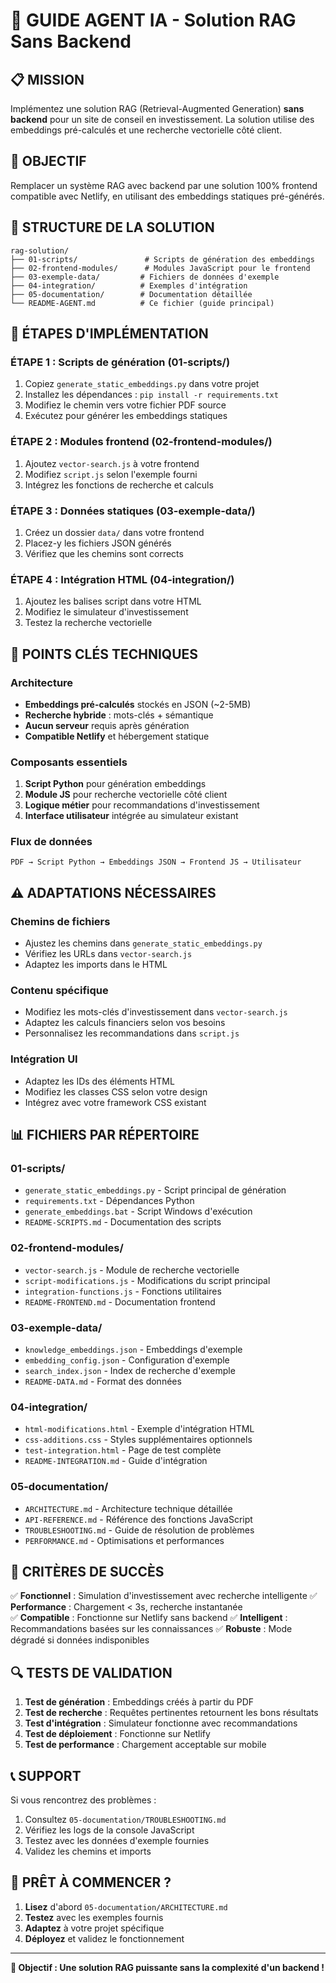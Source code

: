 # 🤖 GUIDE AGENT IA - Solution RAG Sans Backend

## 📋 MISSION

Implémentez une solution RAG (Retrieval-Augmented Generation) **sans backend** pour un site de conseil en investissement. La solution utilise des embeddings pré-calculés et une recherche vectorielle côté client.

## 🎯 OBJECTIF

Remplacer un système RAG avec backend par une solution 100% frontend compatible avec Netlify, en utilisant des embeddings statiques pré-générés.

## 📁 STRUCTURE DE LA SOLUTION

```
rag-solution/
├── 01-scripts/               # Scripts de génération des embeddings
├── 02-frontend-modules/      # Modules JavaScript pour le frontend
├── 03-exemple-data/         # Fichiers de données d'exemple
├── 04-integration/          # Exemples d'intégration 
├── 05-documentation/        # Documentation détaillée
└── README-AGENT.md          # Ce fichier (guide principal)
```

## 🚀 ÉTAPES D'IMPLÉMENTATION

### ÉTAPE 1 : Scripts de génération (01-scripts/)
1. Copiez `generate_static_embeddings.py` dans votre projet
2. Installez les dépendances : `pip install -r requirements.txt`
3. Modifiez le chemin vers votre fichier PDF source
4. Exécutez pour générer les embeddings statiques

### ÉTAPE 2 : Modules frontend (02-frontend-modules/)
1. Ajoutez `vector-search.js` à votre frontend
2. Modifiez `script.js` selon l'exemple fourni
3. Intégrez les fonctions de recherche et calculs

### ÉTAPE 3 : Données statiques (03-exemple-data/)
1. Créez un dossier `data/` dans votre frontend
2. Placez-y les fichiers JSON générés
3. Vérifiez que les chemins sont corrects

### ÉTAPE 4 : Intégration HTML (04-integration/)
1. Ajoutez les balises script dans votre HTML
2. Modifiez le simulateur d'investissement
3. Testez la recherche vectorielle

## 🔧 POINTS CLÉS TECHNIQUES

### Architecture
- **Embeddings pré-calculés** stockés en JSON (~2-5MB)
- **Recherche hybride** : mots-clés + sémantique
- **Aucun serveur** requis après génération
- **Compatible Netlify** et hébergement statique

### Composants essentiels
1. **Script Python** pour génération embeddings
2. **Module JS** pour recherche vectorielle côté client  
3. **Logique métier** pour recommandations d'investissement
4. **Interface utilisateur** intégrée au simulateur existant

### Flux de données
```
PDF → Script Python → Embeddings JSON → Frontend JS → Utilisateur
```

## ⚠️ ADAPTATIONS NÉCESSAIRES

### Chemins de fichiers
- Ajustez les chemins dans `generate_static_embeddings.py`
- Vérifiez les URLs dans `vector-search.js`
- Adaptez les imports dans le HTML

### Contenu spécifique
- Modifiez les mots-clés d'investissement dans `vector-search.js`
- Adaptez les calculs financiers selon vos besoins
- Personnalisez les recommandations dans `script.js`

### Intégration UI
- Adaptez les IDs des éléments HTML
- Modifiez les classes CSS selon votre design
- Intégrez avec votre framework CSS existant

## 📊 FICHIERS PAR RÉPERTOIRE

### 01-scripts/
- `generate_static_embeddings.py` - Script principal de génération
- `requirements.txt` - Dépendances Python  
- `generate_embeddings.bat` - Script Windows d'exécution
- `README-SCRIPTS.md` - Documentation des scripts

### 02-frontend-modules/
- `vector-search.js` - Module de recherche vectorielle
- `script-modifications.js` - Modifications du script principal
- `integration-functions.js` - Fonctions utilitaires
- `README-FRONTEND.md` - Documentation frontend

### 03-exemple-data/
- `knowledge_embeddings.json` - Embeddings d'exemple
- `embedding_config.json` - Configuration d'exemple
- `search_index.json` - Index de recherche d'exemple
- `README-DATA.md` - Format des données

### 04-integration/
- `html-modifications.html` - Exemple d'intégration HTML
- `css-additions.css` - Styles supplémentaires optionnels
- `test-integration.html` - Page de test complète
- `README-INTEGRATION.md` - Guide d'intégration

### 05-documentation/
- `ARCHITECTURE.md` - Architecture technique détaillée
- `API-REFERENCE.md` - Référence des fonctions JavaScript
- `TROUBLESHOOTING.md` - Guide de résolution de problèmes
- `PERFORMANCE.md` - Optimisations et performances

## 🎯 CRITÈRES DE SUCCÈS

✅ **Fonctionnel** : Simulation d'investissement avec recherche intelligente
✅ **Performance** : Chargement < 3s, recherche instantanée  
✅ **Compatible** : Fonctionne sur Netlify sans backend
✅ **Intelligent** : Recommandations basées sur les connaissances
✅ **Robuste** : Mode dégradé si données indisponibles

## 🔍 TESTS DE VALIDATION

1. **Test de génération** : Embeddings créés à partir du PDF
2. **Test de recherche** : Requêtes pertinentes retournent les bons résultats
3. **Test d'intégration** : Simulateur fonctionne avec recommandations
4. **Test de déploiement** : Fonctionne sur Netlify
5. **Test de performance** : Chargement acceptable sur mobile

## 📞 SUPPORT

Si vous rencontrez des problèmes :
1. Consultez `05-documentation/TROUBLESHOOTING.md`
2. Vérifiez les logs de la console JavaScript
3. Testez avec les données d'exemple fournies
4. Validez les chemins et imports

## 🚀 PRÊT À COMMENCER ?

1. **Lisez** d'abord `05-documentation/ARCHITECTURE.md`
2. **Testez** avec les exemples fournis
3. **Adaptez** à votre projet spécifique
4. **Déployez** et validez le fonctionnement

---

**🎯 Objectif : Une solution RAG puissante sans la complexité d'un backend !**
